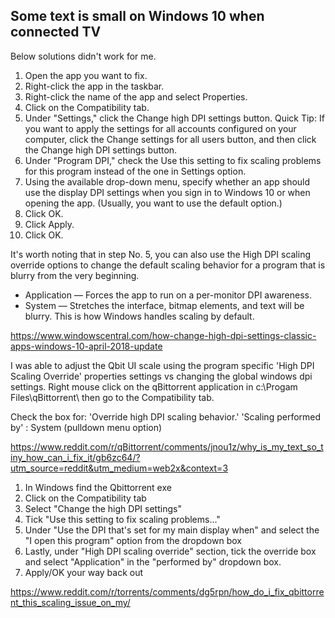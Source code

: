 ## Some text is small on Windows 10 when connected TV

Below solutions didn't work for me.

1. Open the app you want to fix.
2. Right-click the app in the taskbar.
3. Right-click the name of the app and select Properties.
4. Click on the Compatibility tab.
5. Under "Settings," click the Change high DPI settings button.
   Quick Tip: If you want to apply the settings for all accounts configured on your computer, click the Change settings for all users button, and then click the Change high DPI settings button.
6. Under "Program DPI," check the Use this setting to fix scaling problems for this program instead of the one in Settings option.
7. Using the available drop-down menu, specify whether an app should use the display DPI settings when you sign in to Windows 10 or when opening the app. (Usually, you want to use the default option.)
8. Click OK.
9. Click Apply.
10. Click OK.

It's worth noting that in step No. 5, you can also use the High DPI scaling override options to change the default scaling behavior for a program that is blurry from the very beginning.

- Application — Forces the app to run on a per-monitor DPI awareness.
- System — Stretches the interface, bitmap elements, and text will be blurry. This is how Windows handles scaling by default.

https://www.windowscentral.com/how-change-high-dpi-settings-classic-apps-windows-10-april-2018-update

I was able to adjust the Qbit UI scale using the program specific 'High DPI Scaling Override' properties settings vs changing the global windows dpi settings. Right mouse click on the qBittorrent application in c:\Progam Files\qBittorrent\ then go to the Compatibility tab.

Check the box for: 'Override high DPI scaling behavior.' 'Scaling performed by' : System (pulldown menu option)

https://www.reddit.com/r/qBittorrent/comments/jnou1z/why_is_my_text_so_tiny_how_can_i_fix_it/gb6zc64/?utm_source=reddit&utm_medium=web2x&context=3

1. In Windows find the Qbittorrent exe
2. Click on the Compatibility tab
3. Select "Change the high DPI settings"
4. Tick "Use this setting to fix scaling problems..."
5. Under "Use the DPI that's set for my main display when" and select the "I open this program" option from the dropdown box
6. Lastly, under "High DPI scaling override" section, tick the override box and select "Application" in the "performed by" dropdown box.
7. Apply/OK your way back out

https://www.reddit.com/r/torrents/comments/dg5rpn/how_do_i_fix_qbittorrent_this_scaling_issue_on_my/
